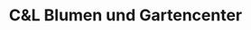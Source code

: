 ---
title: "C&L Blumen und Gartencenter"
url: /muehlenbecker-land/cundl-blumen-und-gartencenter/
shop: Blumen
---